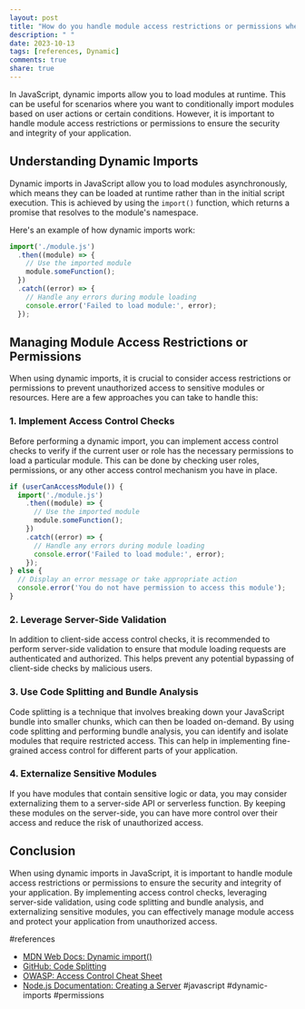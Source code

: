 ```yaml
---
layout: post
title: "How do you handle module access restrictions or permissions when using dynamic imports in JavaScript?"
description: " "
date: 2023-10-13
tags: [references, Dynamic]
comments: true
share: true
---
```


In JavaScript, dynamic imports allow you to load modules at runtime. This can be useful for scenarios where you want to conditionally import modules based on user actions or certain conditions. However, it is important to handle module access restrictions or permissions to ensure the security and integrity of your application.

## Understanding Dynamic Imports

Dynamic imports in JavaScript allow you to load modules asynchronously, which means they can be loaded at runtime rather than in the initial script execution. This is achieved by using the `import()` function, which returns a promise that resolves to the module's namespace.

Here's an example of how dynamic imports work:

```javascript
import('./module.js')
  .then((module) => {
    // Use the imported module
    module.someFunction();
  })
  .catch((error) => {
    // Handle any errors during module loading
    console.error('Failed to load module:', error);
  });
```

## Managing Module Access Restrictions or Permissions

When using dynamic imports, it is crucial to consider access restrictions or permissions to prevent unauthorized access to sensitive modules or resources. Here are a few approaches you can take to handle this:

### 1. Implement Access Control Checks

Before performing a dynamic import, you can implement access control checks to verify if the current user or role has the necessary permissions to load a particular module. This can be done by checking user roles, permissions, or any other access control mechanism you have in place.

```javascript
if (userCanAccessModule()) {
  import('./module.js')
    .then((module) => {
      // Use the imported module
      module.someFunction();
    })
    .catch((error) => {
      // Handle any errors during module loading
      console.error('Failed to load module:', error);
    });
} else {
  // Display an error message or take appropriate action
  console.error('You do not have permission to access this module');
}
```

### 2. Leverage Server-Side Validation

In addition to client-side access control checks, it is recommended to perform server-side validation to ensure that module loading requests are authenticated and authorized. This helps prevent any potential bypassing of client-side checks by malicious users.

### 3. Use Code Splitting and Bundle Analysis

Code splitting is a technique that involves breaking down your JavaScript bundle into smaller chunks, which can then be loaded on-demand. By using code splitting and performing bundle analysis, you can identify and isolate modules that require restricted access. This can help in implementing fine-grained access control for different parts of your application.

### 4. Externalize Sensitive Modules

If you have modules that contain sensitive logic or data, you may consider externalizing them to a server-side API or serverless function. By keeping these modules on the server-side, you can have more control over their access and reduce the risk of unauthorized access.

## Conclusion

When using dynamic imports in JavaScript, it is important to handle module access restrictions or permissions to ensure the security and integrity of your application. By implementing access control checks, leveraging server-side validation, using code splitting and bundle analysis, and externalizing sensitive modules, you can effectively manage module access and protect your application from unauthorized access.

#references
- [MDN Web Docs: Dynamic import()](https://developer.mozilla.org/en-US/docs/Web/JavaScript/Reference/Statements/import#Dynamic_Imports) 
- [GitHub: Code Splitting](https://github.com/webpack/docs/wiki/code-splitting)
- [OWASP: Access Control Cheat Sheet](https://cheatsheetseries.owasp.org/cheatsheets/Access_Control_Cheat_Sheet.html)
- [Node.js Documentation: Creating a Server](https://nodejs.org/en/docs/guides/getting-started-guide/) 
#javascript #dynamic-imports #permissions